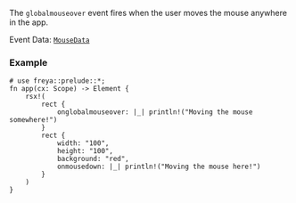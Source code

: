 The `globalmouseover` event fires when the user moves the mouse anywhere in the app.

Event Data: [`MouseData`](crate::events::MouseData)

### Example

```rust, no_run
# use freya::prelude::*;
fn app(cx: Scope) -> Element {
    rsx!(
        rect {
            onglobalmouseover: |_| println!("Moving the mouse somewhere!")
        }
        rect {
            width: "100",
            height: "100",
            background: "red",
            onmousedown: |_| println!("Moving the mouse here!")
        }
    )
}
```